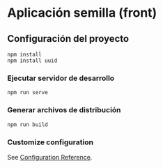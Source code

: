 # Aplicación semilla (front)

## Configuración del proyecto
```
npm install
npm install uuid
```

### Ejecutar servidor de desarrollo
```
npm run serve
```

### Generar archivos de distribución
```
npm run build
```



### Customize configuration
See [Configuration Reference](https://cli.vuejs.org/config/).

